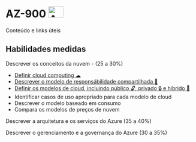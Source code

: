 # AZ-900 <img alt="Azure" height="30" width="40" src="https://cdn.jsdelivr.net/gh/devicons/devicon/icons/azure/azure-original.svg" />
Conteúdo e links úteis

## Habilidades medidas
Descrever os conceitos da nuvem - (25 a 30%) 
* <a href="https://github.com/ofabiobatista/AZ-900/blob/main/conceitosDaNuvem.md"> Definir cloud computing ☁ </a>
* <a href="https://github.com/ofabiobatista/AZ-900/blob/main/modeloResponsabilidadeCompartilhada.md"> Descrever o modelo de responsábilidade compartilhada 🤝 </a>
* <a href="https://github.com/ofabiobatista/AZ-900/blob/main/modelosCloud.md"> Definir os modelos de cloud, incluindo público 🔓, privado 🔒 e hibrido 🔐 </a>
* Identificar casos de uso apropriado para cada modelo de cloud
* Descrever o modelo baseado em consumo
* Compara os modelos de preços de nuvem

Descrever a arquitetura e os serviços do Azure (35 a 40%)

Descrever o gerenciamento e a governança do Azure (30 a 35%)
